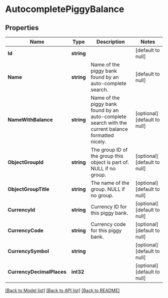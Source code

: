 # AutocompletePiggyBalance

## Properties
Name | Type | Description | Notes
------------ | ------------- | ------------- | -------------
**Id** | **string** |  | [default to null]
**Name** | **string** | Name of the piggy bank found by an auto-complete search. | [default to null]
**NameWithBalance** | **string** | Name of the piggy bank found by an auto-complete search with the current balance formatted nicely. | [optional] [default to null]
**ObjectGroupId** | **string** | The group ID of the group this object is part of. NULL if no group. | [optional] [default to null]
**ObjectGroupTitle** | **string** | The name of the group. NULL if no group. | [optional] [default to null]
**CurrencyId** | **string** | Currency ID for this piggy bank. | [optional] [default to null]
**CurrencyCode** | **string** | Currency code for this piggy bank. | [optional] [default to null]
**CurrencySymbol** | **string** |  | [optional] [default to null]
**CurrencyDecimalPlaces** | **int32** |  | [optional] [default to null]

[[Back to Model list]](../README.md#documentation-for-models) [[Back to API list]](../README.md#documentation-for-api-endpoints) [[Back to README]](../README.md)

